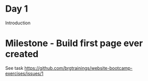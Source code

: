 # Day 1

Introduction

# Milestone - Build first page ever created

See task https://github.com/brgtrainings/website-bootcamp-exercises/issues/1
